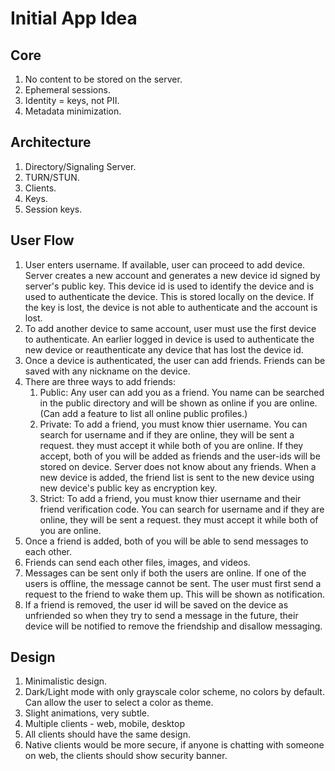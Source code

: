 # Initial App Idea

## Core

1. No content to be stored on the server.
2. Ephemeral sessions.
3. Identity = keys, not PII.
4. Metadata minimization.

## Architecture

1. Directory/Signaling Server.
2. TURN/STUN.
3. Clients.
4. Keys.
5. Session keys.

## User Flow

1. User enters username. If available, user can proceed to add device. Server creates a new account and generates a new device id signed by server's public key. This device id is used to identify the device and is used to authenticate the device. This is stored locally on the device. If the key is lost, the device is not able to authenticate and the account is lost.
2. To add another device to same account, user must use the first device to authenticate. An earlier logged in device is used to authenticate the new device or reauthenticate any device that has lost the device id.
3. Once a device is authenticated, the user can add friends. Friends can be saved with any nickname on the device.
4. There are three ways to add friends:
    1. Public: Any user can add you as a friend. You name can be searched in the public directory and will be shown as online if you are online. (Can add a feature to list all online public profiles.)
    2. Private: To add a friend, you must know thier username. You can search for username and if they are online, they will be sent a request. they must accept it while both of you are online. If they accept, both of you will be added as friends and the user-ids will be stored on device. Server does not know about any friends. When a new device is added, the friend list is sent to the new device using new device's public key as encryption key.
    3. Strict: To add a friend, you must know thier username and their friend verification code. You can search for username and if they are online, they will be sent a request. they must accept it while both of you are online.
5. Once a friend is added, both of you will be able to send messages to each other.
6. Friends can send each other files, images, and videos.
7. Messages can be sent only if both the users are online. If one of the users is offline, the message cannot be sent. The user must first send a request to the friend to wake them up. This will be shown as notification.
8. If a friend is removed, the user id will be saved on the device as unfriended so when they try to send a message in the future, their device will be notified to remove the friendship and disallow messaging.

## Design

1. Minimalistic design.
2. Dark/Light mode with only grayscale color scheme, no colors by default. Can allow the user to select a color as theme.
3. Slight animations, very subtle.
4. Multiple clients - web, mobile, desktop
5. All clients should have the same design.
6. Native clients would be more secure, if anyone is chatting with someone on web, the clients should show security banner.
